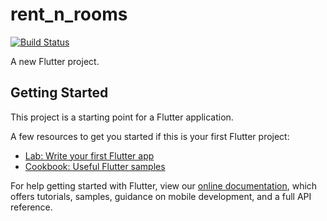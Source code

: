# rent_n_rooms

[![Build Status](https://app.bitrise.io/app/55408a5be07996b5/status.svg?token=XHy5_MMG4HiT9MRSqOlsvA)](https://app.bitrise.io/app/55408a5be07996b5)

A new Flutter project.

## Getting Started

This project is a starting point for a Flutter application.

A few resources to get you started if this is your first Flutter project:

- [Lab: Write your first Flutter app](https://flutter.dev/docs/get-started/codelab)
- [Cookbook: Useful Flutter samples](https://flutter.dev/docs/cookbook)

For help getting started with Flutter, view our
[online documentation](https://flutter.dev/docs), which offers tutorials,
samples, guidance on mobile development, and a full API reference.
